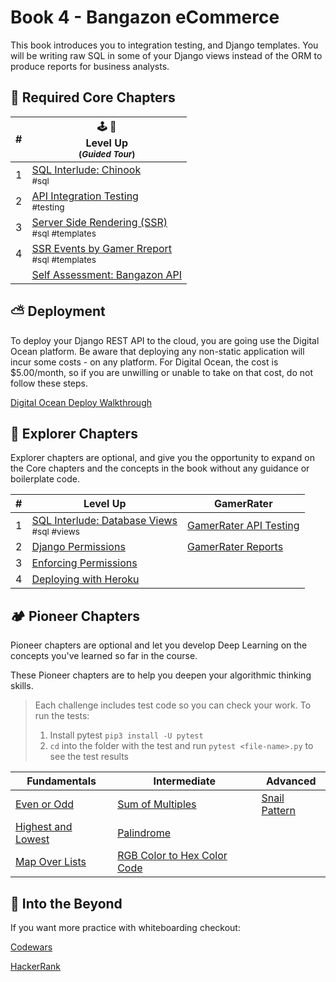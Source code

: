 # Book 4 - Bangazon eCommerce

This book introduces you to integration testing, and  Django templates. You will be writing raw SQL in some of your Django views instead of the ORM to produce reports for business analysts.

## 🍎 Required Core Chapters

| # | 🕹 🎲 <br/> Level Up <br/><sub>(_Guided Tour_)</sub> |
|--|--|
| 1 | [SQL Interlude: Chinook](./chapters/CHINOOK.md) <br/> <sub style="font-size:0.85rem;">#sql</sub> |
| 2 | [API Integration Testing](./chapters/TESTING.md) <br/> <sub style="font-size:0.85rem;">#testing</sub> |
| 3 | [Server Side Rendering (SSR)](./chapters/DJANGO_TEMPLATES.md) <br/> <sub style="font-size:0.85rem;">#sql #templates</sub> |
| 4 | [SSR Events by Gamer Rreport](./chapters/LU_EVENTS_BY_GAMER.md) <br/> <sub style="font-size:0.85rem;">#sql #templates</sub> |
| | [Self Assessment: Bangazon API](./chapters/BANG_SETUP.md) |

## ⛅️ Deployment

To deploy your Django REST API to the cloud, you are going use the Digital Ocean platform. Be aware that deploying any non-static application will incur some costs - on any platform. For Digital Ocean, the cost is $5.00/month, so if you are unwilling or unable to take on that cost, do not follow these steps.

[Digital Ocean Deploy Walkthrough](./chapters/DEPLOY_DJANGO_01.md)

## 🧭 Explorer Chapters

Explorer chapters are optional, and give you the opportunity to expand on the Core chapters and the concepts in the book without any guidance or boilerplate code.

| # | Level Up | GamerRater |
|--|--|--|
| 1 | [SQL Interlude: Database Views](./chapters/DB_VIEWS.md) <br/> <sub style="font-size:0.85rem;">#sql #views</sub> |[GamerRater API Testing](./chapters/GR_TESTS.md) |
| 2 | [Django Permissions](./chapters/DJANGO_PERMISSIONS.md) | [GamerRater Reports](./chapters/GR_REPORTS.md) |
| 3 | [Enforcing Permissions](./chapters/DJANGO_ENFORCING_PERMISSIONS.md) | |
| 4 | [Deploying with Heroku](./chapters/HEROKU_DEPLOYMENT.md)

## 🏕 Pioneer Chapters

Pioneer chapters are optional and let you develop Deep Learning on the concepts you've learned so far in the course.

These Pioneer chapters are to help you deepen your algorithmic thinking skills.

> Each challenge includes test code so you can check your work. To run the tests:
>    1. Install pytest `pip3 install -U pytest`
>    2. `cd` into the folder with the test and run `pytest <file-name>.py` to see the test results

| Fundamentals | Intermediate | Advanced |
|--|--|--|
[Even or Odd](./whiteboarding/problems/even_or_odd.md)  | [Sum of Multiples](./whiteboarding/problems/add_multiples_of_3_5.md) | [Snail Pattern](./whiteboarding/problems/snail_pattern.md)
[Highest and Lowest](./whiteboarding/problems/highest_and_lowest.md) | [Palindrome](./whiteboarding/problems/palindrome.md)
[Map Over Lists](./whiteboarding/problems/map_over_list.md) | [RGB Color to Hex Color Code](./whiteboarding/problems/rgb_to_hex.md)

## 🚀 Into the Beyond

If you want more practice with whiteboarding checkout:

[Codewars](https://www.codewars.com/)

[HackerRank](https://www.hackerrank.com/)
